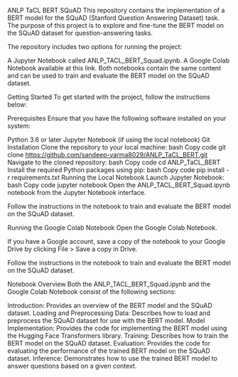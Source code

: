 ANLP TaCL BERT SQuAD
This repository contains the implementation of a BERT model for the SQuAD (Stanford Question Answering Dataset) task. The purpose of this project is to explore and fine-tune the BERT model on the SQuAD dataset for question-answering tasks.

The repository includes two options for running the project:

A Jupyter Notebook called ANLP_TACL_BERT_Squad.ipynb.
A Google Colab Notebook available at this link.
Both notebooks contain the same content and can be used to train and evaluate the BERT model on the SQuAD dataset.

Getting Started
To get started with the project, follow the instructions below:

Prerequisites
Ensure that you have the following software installed on your system:

Python 3.6 or later
Jupyter Notebook (if using the local notebook)
Git
Installation
Clone the repository to your local machine:
bash
Copy code
git clone https://github.com/sandeep-varma8029/ANLP_TaCL_BERT.git
Navigate to the cloned repository:
bash
Copy code
cd ANLP_TaCL_BERT
Install the required Python packages using pip:
bash
Copy code
pip install -r requirements.txt
Running the Local Notebook
Launch Jupyter Notebook:
bash
Copy code
jupyter notebook
Open the ANLP_TACL_BERT_Squad.ipynb notebook from the Jupyter Notebook interface.

Follow the instructions in the notebook to train and evaluate the BERT model on the SQuAD dataset.

Running the Google Colab Notebook
Open the Google Colab Notebook.

If you have a Google account, save a copy of the notebook to your Google Drive by clicking File > Save a copy in Drive.

Follow the instructions in the notebook to train and evaluate the BERT model on the SQuAD dataset.

Notebook Overview
Both the ANLP_TACL_BERT_Squad.ipynb and the Google Colab Notebook consist of the following sections:

Introduction: Provides an overview of the BERT model and the SQuAD dataset.
Loading and Preprocessing Data: Describes how to load and preprocess the SQuAD dataset for use with the BERT model.
Model Implementation: Provides the code for implementing the BERT model using the Hugging Face Transformers library.
Training: Describes how to train the BERT model on the SQuAD dataset.
Evaluation: Provides the code for evaluating the performance of the trained BERT model on the SQuAD dataset.
Inference: Demonstrates how to use the trained BERT model to answer questions based on a given context.
